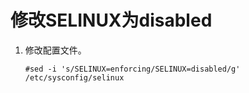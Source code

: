 # 修改SELINUX为disabled<a name="ZH-CN_TOPIC_0231470848"></a>

1.  修改配置文件。

    ```
    #sed -i 's/SELINUX=enforcing/SELINUX=disabled/g' /etc/sysconfig/selinux
    ```


